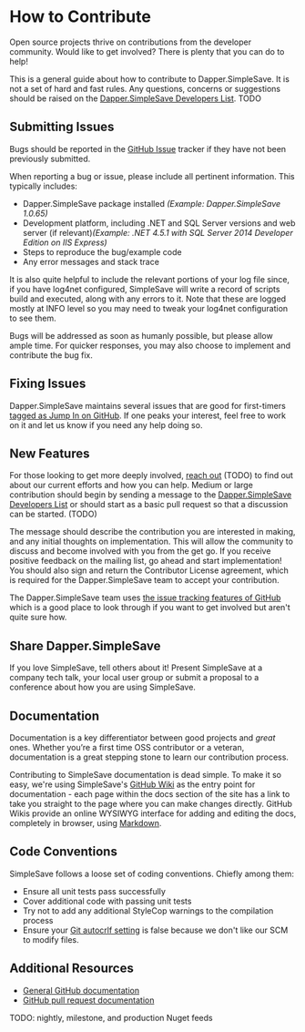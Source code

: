 # How to Contribute
Open source projects thrive on contributions from the developer community. Would like to get involved? There is plenty that you can do to help!

This is a general guide about how to contribute to Dapper.SimpleSave. It is not a set of hard and fast rules. Any questions, concerns or suggestions should be raised on the [Dapper.SimpleSave Developers List](https://groups.google.com/forum/?fromgroups#!forum/dapper-simplesave-dev). TODO

## Submitting Issues

Bugs should be reported in the [GitHub Issue](https://github.com/Paymentsense/Dapper.SimpleSave/issues) tracker if they have not been previously submitted.

When reporting a bug or issue, please include all pertinent information. This typically includes:

* Dapper.SimpleSave package installed _(Example: Dapper.SimpleSave 1.0.65)_
* Development platform, including .NET and SQL Server versions and web server (if relevant)_(Example: .NET 4.5.1 with SQL Server 2014 Developer Edition on IIS Express)_
* Steps to reproduce the bug/example code
* Any error messages and stack trace

It is also quite helpful to include the relevant portions of your log file since, if you have log4net configured, SimpleSave will write a record of scripts build and executed, along with any errors to it. Note that these are logged mostly at INFO level so you may need to tweak your log4net configuration to see them.

Bugs will be addressed as soon as humanly possible, but please allow ample time. For quicker responses, you may also choose to implement and contribute the bug fix.

## Fixing Issues

Dapper.SimpleSave maintains several issues that are good for first-timers [tagged as Jump In on GitHub](https://github.com/Paymentsense/Dapper.SimpleSave/issues?labels=Jump+In&milestone=&page=1&sort=updated&state=open). If one peaks your interest, feel free to work on it and let us know if you need any help doing so.

## New Features

For those looking to get more deeply involved, [reach out](/Community) (TODO) to find out about our current efforts and how you can help. Medium or large contribution should begin by sending a message to the [Dapper.SimpleSave Developers List](https://groups.google.com/forum/?fromgroups#!forum/dapper-simplesave-dev) or should start as a basic pull request so that a discussion can be started. (TODO)

The message should describe the contribution you are interested in making, and any initial thoughts on implementation. This will allow the community to discuss and become involved with you from the get go. If you receive positive feedback on the mailing list, go ahead and start implementation! You should also sign and return the Contributor License agreement, which is required for the Dapper.SimpleSave team to accept your contribution.

The Dapper.SimpleSave team uses [the issue tracking features of GitHub](https://github.com/Paymentsense/Dapper.SimpleSave/issues) which is a good place to look through if you want to get involved but aren't quite sure how.

## Share Dapper.SimpleSave

If you love SimpleSave, tell others about it! Present SimpleSave at a company tech talk, your local user group or submit a proposal to a conference about how you are using SimpleSave.</p>

## Documentation

Documentation is a key differentiator between good projects and _great_ ones. Whether you’re a first time OSS contributor or a veteran, documentation is a great stepping stone to learn our contribution process.

Contributing to SimpleSave documentation is dead simple. To make it so easy, we're using SimpleSave's [GitHub Wiki](https://github.com/Paymentsense/Dapper.SimpleSave/wiki) as the entry point for documentation - each page within the docs section of the site has a link to take you straight to the page where you can make changes directly. GitHub Wikis provide an online WYSIWYG interface for adding and editing the docs, completely in browser, using [Markdown](https://daringfireball.net/projects/markdown/).

## Code Conventions

SimpleSave follows a loose set of coding conventions. Chiefly among them:

* Ensure all unit tests pass successfully
* Cover additional code with passing unit tests
* Try not to add any additional StyleCop warnings to the compilation process
* Ensure your [Git autocrlf setting](https://help.github.com/articles/dealing-with-line-endings) is false because we don't like our SCM to modify files.

## Additional Resources

* [General GitHub documentation](http://help.github.com/)
* [GitHub pull request documentation](http://help.github.com/send-pull-requests/)

TODO: nightly, milestone, and production Nuget feeds

